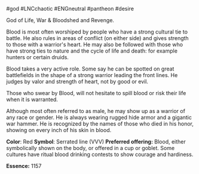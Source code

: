 #god #LNCchaotic #ENGneutral  #pantheon #desire

God of Life, War & Bloodshed and Revenge.

Blood is most often worshiped by people who have a strong cultural tie to battle. He also rules in areas of conflict (on either side) and gives strength to those with a warrior's heart. He may also be followed with those who have strong ties to nature and the cycle of life and death: for example hunters or certain druids. 

Blood takes a very active role. Some say he can be spotted on great battlefields in the shape of a strong warrior leading the front lines. He judges by valor and strength of heart, not by good or evil. 

Those who swear by Blood, will not hesitate to spill blood or risk their life when it is warranted. 

Although most often referred to as male, he may show up as a warrior of any race or gender. He is always wearing rugged hide armor and a gigantic war hammer. He is recognized by the names of those who died in his honor, showing on every inch of his skin in blood.

**Color**: Red
**Symbol**: Serrated line (VVV)
**Preferred offering:** Blood, either symbolically shown on the body, or offered in a cup or goblet. Some cultures have ritual blood drinking contests to show courage and hardiness.

**Essence:** 1157